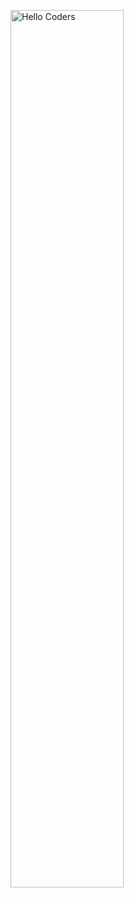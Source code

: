<img src="https://steamuserimages-a.akamaihd.net/ugc/2438013375536944117/AD8660D75A18C0253FD4237689978206AB1B83C3/?imw=1024&imh=541&ima=fit&impolicy=Letterbox&imcolor=%23000000&letterbox=true?raw=true" href="https://github.com/sp-xd" alt="Hello Coders" width="60%"/> <br>

